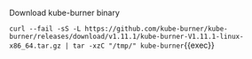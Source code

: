 Download kube-burner binary

`curl --fail -sS -L https://github.com/kube-burner/kube-burner/releases/download/v1.11.1/kube-burner-V1.11.1-linux-x86_64.tar.gz | tar -xzC "/tmp/" kube-burner`{{exec}}